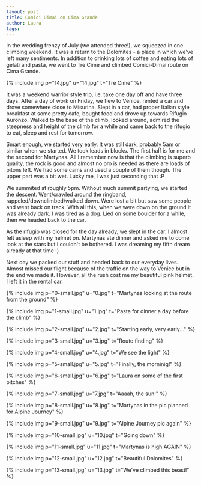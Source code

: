 ```yaml
---
layout: post
title: Comici Dimai on Cima Grande
author: Laura
tags: 
---
```


In the wedding frenzy of July (we attended three!), we squeezed in one climbing weekend. It was a return to the Dolomites - a place in which we've left many sentiments. In addition to drinking lots of coffee and eating lots of gelati and pasta, we went to Tre Cime and climbed Comici-Dimai route on Cima Grande. 

{% include img p="14.jpg" u="14.jpg" t="Tre Cime" %}
<!--break-->

It was a weekend warrior style trip, i.e. take one day off and have three days. After a day of work on Friday, we flew to Venice, rented a car and drove somewhere close to Misurina. Slept in a car, had proper Italian style breakfast at some pretty cafe, bought food and drove up towards Rifugio Auronzo. Walked to the base of the climb, looked around, admired the steepness and height of the climb for a while and came back to the rifugio to eat, sleep and rest for tomorrow.

Smart enough, we started very early. It was still dark, probably 5am or similar when we started. We took leads in blocks. The first half is for me and the second for Martynas. All I remember now is that the climbing is superb quality, the rock is good and almost no pro is needed as there are loads of pitons left. We had some cams and used a couple of them though. The upper part was a bit wet. Lucky me, I was just seconding that :P

We summited at roughly 5pm. Without much summit partying, we started the descent. Went/crawled around the ringband, rappeled/downclimbed/walked down. Were lost a bit but saw some people and went back on track. With all this, when we were down on the ground it was already dark. I was tired as a dog. Lied on some boulder for a while, then we headed back to the car.

As the rifugio was closed for the day already, we slept in the car. I almost felt asleep with my helmet on. Martynas ate dinner and asked me to come look at the stars but I couldn't be bothered. I was dreaming my fifth dream already at that time :)

Next day we packed our stuff and headed back to our everyday lives. Almost missed our flight because of the traffic on the way to Venice but in the end we made it. However, all the rush cost me my beautiful pink helmet. I left it in the rental car.

{% include img p="0-small.jpg" u="0.jpg" t="Martynas looking at the route from the ground" %}

{% include img p="1-small.jpg" u="1.jpg" t="Pasta for dinner a day before the climb" %}

{% include img p="2-small.jpg" u="2.jpg" t="Starting early, very early..." %}

{% include img p="3-small.jpg" u="3.jpg" t="Route finding" %}

{% include img p="4-small.jpg" u="4.jpg" t="We see the light" %}

{% include img p="5-small.jpg" u="5.jpg" t="Finally, the morninig!" %}

{% include img p="6-small.jpg" u="6.jpg" t="Laura on some of the first pitches" %}

{% include img p="7-small.jpg" u="7.jpg" t="Aaaah, the sun!" %}

{% include img p="8-small.jpg" u="8.jpg" t="Martynas in the pic planned for Alpine Journey" %}

{% include img p="9-small.jpg" u="9.jpg" t="Alpine Journey pic again" %}

{% include img p="10-small.jpg" u="10.jpg" t="Going down" %}

{% include img p="11-small.jpg" u="11.jpg" t="Martynas is high AGAIN" %}

{% include img p="12-small.jpg" u="12.jpg" t="Beautiful Dolomites" %}

{% include img p="13-small.jpg" u="13.jpg" t="We've climbed this beast!" %}
